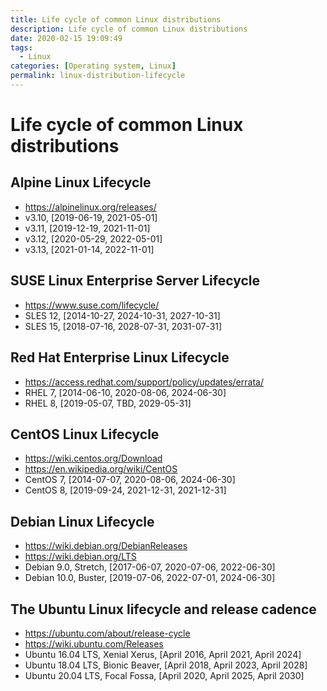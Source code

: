 ```yaml
---
title: Life cycle of common Linux distributions
description: Life cycle of common Linux distributions
date: 2020-02-15 19:09:49
tags:
  - Linux
categories: [Operating system, Linux]
permalink: linux-distribution-lifecycle
---
```


# Life cycle of common Linux distributions

## Alpine Linux Lifecycle
- https://alpinelinux.org/releases/
- v3.10, [2019-06-19, 2021-05-01]
- v3.11, [2019-12-19, 2021-11-01]
- v3.12, [2020-05-29, 2022-05-01]
- v3.13, [2021-01-14, 2022-11-01]

## SUSE Linux Enterprise Server Lifecycle
- https://www.suse.com/lifecycle/
- SLES 12, [2014-10-27, 2024-10-31, 2027-10-31]
- SLES 15, [2018-07-16, 2028-07-31, 2031-07-31]

## Red Hat Enterprise Linux Lifecycle
- https://access.redhat.com/support/policy/updates/errata/
- RHEL 7, [2014-06-10, 2020-08-06, 2024-06-30]
- RHEL 8, [2019-05-07, TBD,        2029-05-31]

## CentOS Linux Lifecycle
- https://wiki.centos.org/Download
- https://en.wikipedia.org/wiki/CentOS
- CentOS 7, [2014-07-07, 2020-08-06, 2024-06-30]
- CentOS 8, [2019-09-24, 2021-12-31, 2021-12-31]

## Debian Linux Lifecycle
- https://wiki.debian.org/DebianReleases
- https://wiki.debian.org/LTS
- Debian 9.0, Stretch, [2017-06-07, 2020-07-06, 2022-06-30]
- Debian 10.0, Buster, [2019-07-06, 2022-07-01, 2024-06-30]

## The Ubuntu Linux lifecycle and release cadence
- https://ubuntu.com/about/release-cycle
- https://wiki.ubuntu.com/Releases
- Ubuntu 16.04 LTS, Xenial Xerus,  [April 2016, April 2021, April 2024]
- Ubuntu 18.04 LTS, Bionic Beaver, [April 2018, April 2023, April 2028]
- Ubuntu 20.04 LTS, Focal Fossa,   [April 2020, April 2025, April 2030]
